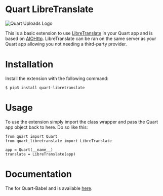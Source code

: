 # Quart LibreTranslate

![Quart Uploads Logo](logos/logo.png)

This is a basic extension to use [LibreTranslate][] in your Quart app
and is based on [AIOHttp][]. LibreTranslate can be ran on the same server
as your Quart app allowing you not needing a third-party provider. 

# Installation 

Install the extension with the following command:

    $ pip3 install quart-libretranslate

# Usage

To use the extension simply import the class wrapper and pass the Quart app 
object back to here. Do so like this:

    from quart import Quart
    from quart_libretranslate import LibreTranslate

    app = Quart(__name__)
    translate = LibreTranslate(app)


# Documentation

The for Quart-Babel and is available [here][docs].

[LibreTranslate]: https://github.com/LibreTranslate/LibreTranslate
[AIOHttp]: https://docs.aiohttp.org/en/stable/
[docs]: https://quart-libretranslate.readthedocs.io/en/latest/
